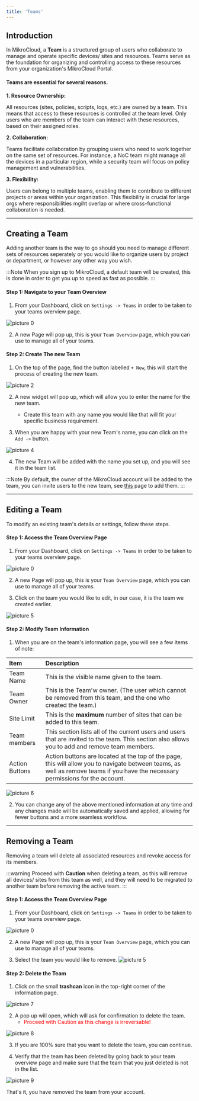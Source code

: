 ```yaml
---
title: 'Teams'
---
```


<!-- :::warning
This page is under construction
::: -->
## Introduction
In MikroCloud, a **Team** is a structured group of users who collaborate to manage and operate specific devices/ sites and resources. Teams serve as the foundation for organizing and controlling access to these resources from your organization's MikroCloud Portal.


#### Teams are essential for several reasons.
**1. Resource Ownership:**

All resources (sites, policies, scripts, logs, etc.) are owned by a team. This means that access to these resources is controlled at the team level. Only users who are members of the team can interact with these resources, based on their assigned roles.

**2. Collaboration:**

Teams facilitate collaboration by grouping users who need to work together on the same set of resources. For instance, a NoC team might manage all the devices in a particular region, while a security team will focus on policy management and vulnerabilities.

**3. Flexibility:**

Users can belong to multiple teams, enabling them to contribute to different projects or areas within your organization. This flexibility is crucial for large orgs where responsibilities mgiht overlap or where cross-functional collaboration is needed.

---
## Creating a Team
Adding another team is the way to go should you need to manage different sets of resources seperately or you would like to organize users by project or department, or however any other way you wish.

:::Note
When you sign up to MikroCloud, a default team will be created, this is done in order to get you up to speed as fast as possible.
:::

#### Step 1: Navigate to your Team Overview
1. From your Dashboard, click on `Settings -> Teams` in order to be taken to your teams overview page.
<!-- Insert Image -->
![picture 0](https://cdn.mkcld.io/e387bf1e7d6d70e435892965678c79366587cff4910787ab748ce49bb93af122.png)  

2. A new Page will pop up, this is your `Team Overview` page, which you can use to manage all of your teams.
<!-- Insert Image -->
<!-- ![picture 1](https://cdn.mkcld.io/5b90b278f6ee5f96cc16d6f1fb15a5c07f10d623b571f782fe05df91e895b969.png)   -->


#### Step 2: Create The new Team
1. On the top of the page, find the button labelled `+ New`, this will start the process of creating the new team.
<!-- insert Image -->
![picture 2](https://cdn.mkcld.io/fa72b974a2459fd2dea8214df3e46126858b6e32d978663cc9f4c918d0e3ce87.png)  



2. A new widget will pop up, which will allow you to enter the name for the new team.
    * Create this team with any name you would like that will fit your specific business requirement.


3. When you are happy with your new Team's name, you can click on the `Add ->` button.
<!-- Insert Image -->
![picture 4](https://cdn.mkcld.io/c3b7ca0d846dc2587ca26faeb5e769155a50baac522bcf91e099b8be2b1283ec.png)  



4. The new Team will be added with the name you set up, and you will see it in the team list.

:::Note
By default, the owner of the MikroCloud account will be added to the team, you can invite users to the new team, see [this](/documentation/settings/users) page to add them.
:::

---
## Editing a Team
To modify an existing team's details or settings, follow these steps.

#### Step 1: Access the Team Overview Page
1. From your Dashboard, click on `Settings -> Teams` in order to be taken to your teams overview page.
<!-- Insert Image -->
![picture 0](https://cdn.mkcld.io/e387bf1e7d6d70e435892965678c79366587cff4910787ab748ce49bb93af122.png)  


2. A new Page will pop up, this is your `Team Overview` page, which you can use to manage all of your teams.

3. Click on the team you would like to edit, in our case, it is the team we created earlier.
<!-- insert Image -->
![picture 5](https://cdn.mkcld.io/58dfe001597e0fc04cd71d887a817e954f6ada1576e13547197e371cecb89082.png)  


#### Step 2: Modify Team Information
1. When you are on the team's information page, you will see a few items of note:

| Item | Description | 
| :--- | :--- |
| Team Name | This is the visible name given to the team. |
| Team Owner | This is the Team'w owner. (The user which cannot be removed from this team, and the one who created the team.) |
| Site Limit | This is the **maximum** number of sites that can be added to this team. |
| Team members | This section lists all of the current users and users that are invited to the team. This section also allows you to add and remove team members. |
| Action Buttons | Action buttons are located at the top of the page, this will allow you to navigate between teams, as well as remove teams if you have the necessary permissions for the account. |

<!-- Insert Image -->
![picture 6](https://cdn.mkcld.io/dc7c1fbeb3d470f130ab6a81dbb12ce0f4a8496c632454e2b0951bc9a6d5aa4f.png)  


2. You can change any of the above mentioned information at any time and any changes made will be automatically saved and applied, allowing for fewer buttons and a more seamless workflow.

---
## Removing a Team
Removing a team will delete all associated resources and revoke access for its members.

:::warning
Proceed with **Caution** when deleting a team, as this will remove all devices/ sites from this team as well, and they will need to be migrated to another team before removing the active team.
:::

#### Step 1: Access the Team Overview Page
1. From your Dashboard, click on `Settings -> Teams` in order to be taken to your teams overview page.
<!-- Insert Image -->
![picture 0](https://cdn.mkcld.io/e387bf1e7d6d70e435892965678c79366587cff4910787ab748ce49bb93af122.png)  


2. A new Page will pop up, this is your `Team Overview` page, which you can use to manage all of your teams.

3. Select the team you would like to remove.
![picture 5](https://cdn.mkcld.io/58dfe001597e0fc04cd71d887a817e954f6ada1576e13547197e371cecb89082.png)  

#### Step 2: Delete the Team
1. Click on the small **trashcan** icon in the top-right corner of the information page.
<!-- Insert Image -->
![picture 7](https://cdn.mkcld.io/50bb874afefb781b64f3784fd33b75a56566f623f2dd5ec1bef238007d3aeeb5.png)  


2. A pop up will open, which will ask for confirmation to delete the team.
    * <span style="color:red;" >Proceed with Caution as this change is irreversable!</span>
<!-- Insert Image -->
![picture 8](https://cdn.mkcld.io/08e1ce2d68d96ebc80bbfba97e73110d1eb1853747dec3f2776fc440afebdb49.png)  

3. If you are 100% sure that you want to delete the team, you can continue.

4. Verify that the team has been deleted by going back to your team overview page and make sure that the team that you just deleted is not in the list.
<!-- Insert Image -->
![picture 9](https://cdn.mkcld.io/5b90b278f6ee5f96cc16d6f1fb15a5c07f10d623b571f782fe05df91e895b969.png)  


That's it, you have removed the team from your account.